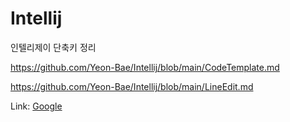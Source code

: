 # Intellij
인텔리제이 단축키 정리


https://github.com/Yeon-Bae/Intellij/blob/main/CodeTemplate.md

https://github.com/Yeon-Bae/Intellij/blob/main/LineEdit.md



Link: [Google][googlelink]

[googlelink]: https://google.com "Go google"

